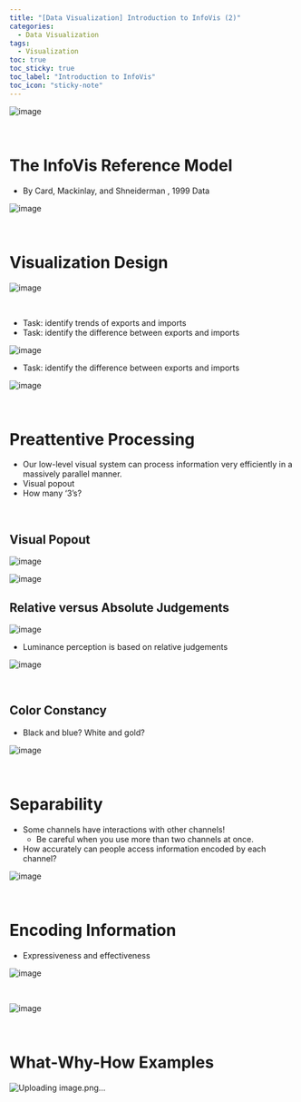 ```yaml
---
title: "[Data Visualization] Introduction to InfoVis (2)"
categories:
  - Data Visualization
tags:
  - Visualization
toc: true
toc_sticky: true
toc_label: "Introduction to InfoVis"
toc_icon: "sticky-note"
---
```


![image](https://github.com/leechanwoo-kor/leechanwoo-kor.github.io/assets/55765292/159c74c5-0bd2-45f3-939a-f150d8fe4cd8)

<br>

# The InfoVis Reference Model

- By Card, Mackinlay, and Shneiderman , 1999 Data

![image](https://github.com/leechanwoo-kor/leechanwoo-kor.github.io/assets/55765292/2ce45f8c-5254-4aea-a314-c4355b33fb5a)

<br>

# Visualization Design

![image](https://github.com/leechanwoo-kor/leechanwoo-kor.github.io/assets/55765292/16e6e39b-b66a-4ebd-a010-06319065e0bb)

<br>

- Task: identify trends of exports and imports
- Task: identify the difference between exports and imports

![image](https://github.com/leechanwoo-kor/leechanwoo-kor.github.io/assets/55765292/89af5289-9f0e-4a6f-a93f-b638db7aaf8c)

- Task: identify the difference between exports and imports

![image](https://github.com/leechanwoo-kor/leechanwoo-kor.github.io/assets/55765292/207375a5-d0fb-44cd-9a45-d255a01a4463)

<br>

# Preattentive Processing

- Our low-level visual system can process information very efficiently in a massively parallel manner.
- Visual popout
- How many ‘3’s?

<br>

## Visual Popout

![image](https://github.com/leechanwoo-kor/leechanwoo-kor.github.io/assets/55765292/13acc4d1-7ae2-4fcb-b88c-0610218e5bb0)

![image](https://github.com/leechanwoo-kor/leechanwoo-kor.github.io/assets/55765292/0929cc36-9827-4a49-a0db-7f82d5db4287)

## Relative versus Absolute Judgements

![image](https://github.com/leechanwoo-kor/leechanwoo-kor.github.io/assets/55765292/e1f3b5a2-94fd-4baf-aef0-6f42c7c3cafe)

- Luminance perception is based on relative judgements

![image](https://github.com/leechanwoo-kor/leechanwoo-kor.github.io/assets/55765292/eecd6986-e1bc-4a0e-8a35-b65724d61107)

<br>

## Color Constancy

- Black and blue? White and gold?

![image](https://github.com/leechanwoo-kor/leechanwoo-kor.github.io/assets/55765292/af4aa9e6-c74d-43ad-a9fb-ed5b5108b452)

<br>

# Separability

- Some channels have interactions with other channels!
  - Be careful when you use more than two channels at once.
- How accurately can people access information encoded by each channel?

![image](https://github.com/leechanwoo-kor/leechanwoo-kor.github.io/assets/55765292/678e173e-3d89-4fea-a979-33832c8f3a7a)

<br>

# Encoding Information

- Expressiveness and effectiveness

![image](https://github.com/leechanwoo-kor/leechanwoo-kor.github.io/assets/55765292/f069bf6d-9849-4d03-8702-097a3bc92ce1)

<br>

![image](https://github.com/leechanwoo-kor/leechanwoo-kor.github.io/assets/55765292/0c8c4b3c-e46d-4e9b-a021-efc46601ea5c)

<br>

# What-Why-How Examples

![Uploading image.png…]()
